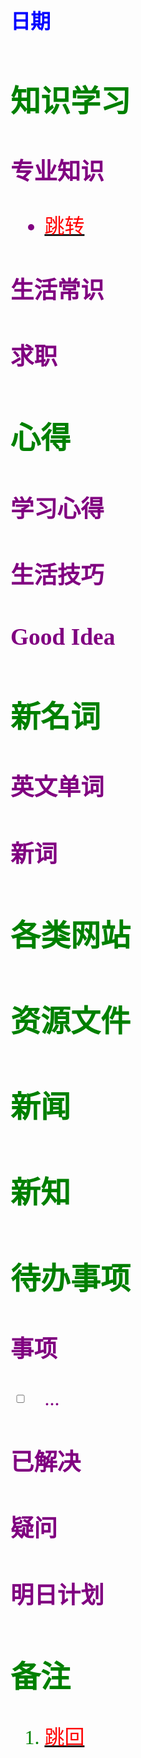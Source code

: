 ## <font color = blue face=楷体 size=6>日期 

## <font color = green>知识学习
### <font color = purple>专业知识
- <a id = "01-1">  [<font color = red>跳转](#01-2)
### <font color = purple>生活常识

### <font color = purple>求职



## <font color = green>心得
### <font color = purple>学习心得

### <font color = purple>生活技巧

### <font color = purple>Good Idea



## <font color = green>新名词
### <font color = purple>英文单词

### <font color = purple>新词



## <font color = green>各类网站


## <font color = green>资源文件


## <font color = green>新闻


## <font color = green>新知


## <font color = green>待办事项
### <font color = purple>事项
- [ ] ...
### <font color = purple>已解决
### <font color = purple>疑问
### <font color = purple>明日计划



## <font color = green>备注 
  1. <a id ="01-2">[<font color = red>跳回](#01-1)

<!--stackedit_data:
eyJoaXN0b3J5IjpbLTEyNjEwMzk5ODAsLTE3MDEyNTExNTgsMT
IzODE5NjgzMSwtNjE4NzU3MDk1LDEyMzgxOTY4MzEsLTE3NTcw
ODgyOTksLTEwNjM0NDUzODMsMjMzMjIyNTgzLC0xMDYzNDQ1Mz
gzLC0xNzc1MTg0NzM0LC0yMDUyMTI3MzUsLTEzNTY1MDk4MzIs
MTMwMTgyODcxMCwyMTM2NzU1MTcyLDE4MTk5OTM2ODksMTgzNT
E0NDk1MF19
-->